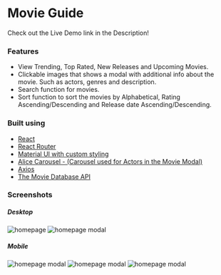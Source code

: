 <h1>Movie Guide</h1>
<p>Check out the Live Demo link in the Description!</p>

<h3>Features</h3>
<ul>
<li>View Trending, Top Rated, New Releases and Upcoming Movies.</li>
<li>Clickable images that shows a modal with additional info about the movie. Such as actors, genres and description.</li>
<li>Search function for movies.</li>
<li>Sort function to sort the movies by Alphabetical, Rating Ascending/Descending and Release date Ascending/Descending.</li>
</ul>

<h3>Built using</h3>
<ul>
<li><a href="https://reactjs.org/" target="_blank">React</a></li>
<li><a href="https://reactrouter.com/" target="_blank">React Router</a></li>
<li><a href="https://mui.com/" target="_blank">Material UI with custom styling</a></li>
<li><a href="https://www.npmjs.com/package/react-alice-carousel" target="_blank">Alice Carousel - (Carousel used for Actors in the Movie Modal)</a></li>
<li><a href="https://developers.themoviedb.org/3/getting-started/introduction" target="_blank">Axios</a></li>
<li><a href="https://developers.themoviedb.org/3/getting-started/introduction" target="_blank">The Movie Database API</a></li>
</ul>

<h3>Screenshots</h3>

<h5>Desktop</h5>
<div>
<img src="./screenshots/homepage.png" alt="homepage">
<img src="./screenshots/homepage-modal.png" alt="homepage modal">
</div>

<h5>Mobile</h5>
<div>
<img src="./screenshots/smallscreen.png" alt="homepage modal">
<img src="./screenshots/smallscreen-modal.png" alt="homepage modal">
<img src="./screenshots/smallscreen-modal-scroll.png" alt="homepage modal">
</div>
